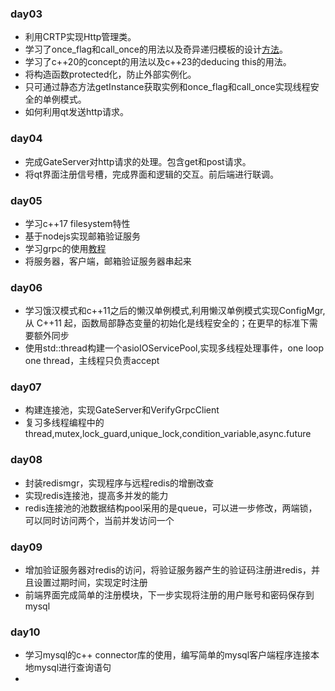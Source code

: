 ### day03
- 利用CRTP实现Http管理类。  
- 学习了once_flag和call_once的用法以及奇异递归模板的设计[方法](https://blog.csdn.net/iShare_Carlos/article/details/140834454)。  
- 学习了c++20的concept的用法以及c++23的deducing this的用法。  
- 将构造函数protected化，防止外部实例化。  
- 只可通过静态方法getInstance获取实例和once_flag和call_once实现线程安全的单例模式。  
- 如何利用qt发送http请求。  
### day04
- 完成GateServer对http请求的处理。包含get和post请求。
- 将qt界面注册信号槽，完成界面和逻辑的交互。前后端进行联调。
### day05
- 学习c++17 filesystem特性
- 基于nodejs实现邮箱验证服务
- 学习grpc的使用[教程](https://www.bilibili.com/video/BV1qhSwYPEcp?spm_id_from=333.788.videopod.episodes&vd_source=344f27a24899c0d3bae08b279eb001aa)
- 将服务器，客户端，邮箱验证服务器串起来
### day06
- 学习饿汉模式和c++11之后的懒汉单例模式,利用懒汉单例模式实现ConfigMgr,从 C++11 起，函数局部静态变量的初始化是线程安全的；在更早的标准下需要额外同步
- 使用std::thread构建一个asioIOServicePool,实现多线程处理事件，one loop one thread，主线程只负责accept
### day07
- 构建连接池，实现GateServer和VerifyGrpcClient
- 复习多线程编程中的thread,mutex,lock_guard,unique_lock,condition_variable,async.future
### day08
- 封装redismgr，实现程序与远程redis的增删改查
- 实现redis连接池，提高多并发的能力
- redis连接池的池数据结构pool采用的是queue，可以进一步修改，两端锁，可以同时访问两个，当前并发访问一个
### day09
- 增加验证服务器对redis的访问，将验证服务器产生的验证码注册进redis，并且设置过期时间，实现定时注册
- 前端界面完成简单的注册模块，下一步实现将注册的用户账号和密码保存到mysql
### day10
- 学习mysql的c++ connector库的使用，编写简单的mysql客户端程序连接本地mysql进行查询语句
- 
